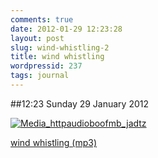 ```yaml
---
comments: true
date: 2012-01-29 12:23:28
layout: post
slug: wind-whistling-2
title: wind whistling
wordpressid: 237
tags: journal
---
```


##12:23 Sunday 29 January 2012

[![Media_httpaudioboofmb_jadtz](http://getfile8.posterous.com/getfile/files.posterous.com/thunderrabbit/EvmtazJzqAhFhcDtGuzlExxCepcqaGdtqboJblBFeGeFrHDHIdvfHdeBEaek/media_httpaudioboofmb_jADtz.jpg.scaled500.jpg)](http://getfile6.posterous.com/getfile/files.posterous.com/thunderrabbit/EvmtazJzqAhFhcDtGuzlExxCepcqaGdtqboJblBFeGeFrHDHIdvfHdeBEaek/media_httpaudioboofmb_jADtz.jpg.scaled1000.jpg)

  
[wind whistling (mp3)](http://audioboo.fm/boos/643868-wind-whistling.mp3?keyed=true&source=embed)
